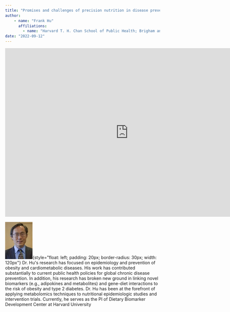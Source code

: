 ```yaml
---
title: "Promises and challenges of precision nutrition in disease prevention and management"
author: 
    - name: "Frank Hu"
      affiliations: 
        - name: "Harvard T. H. Chan School of Public Health; Brigham and Women's Hospital and Harvard Medical School"
date: "2022-09-12"
---
```


<iframe src="https://app.box.com/embed/s/uh1hyadpnqpbl28hagqrtv34xkvyf2va?sortColumn=date&view=list" width="800" height="550" frameborder="0" allowfullscreen webkitallowfullscreen msallowfullscreen></iframe>

![](/images/speakers/frank-hu.png){style="float: left; padding: 20px; border-radius: 30px; width: 120px"} Dr. Hu's research has focused on epidemiology and prevention of obesity and cardiometabolic diseases. His work has contributed substantially to current public health policies for global chronic disease prevention. In addition, his research has broken new ground in linking novel biomarkers (e.g., adipokines and metabolites) and gene-diet interactions to the risk of obesity and type 2 diabetes. Dr. Hu has been at the forefront of applying metabolomics techniques to nutritional epidemiologic studies and intervention trials. Currently, he serves as the PI of Dietary Biomarker Development Center at Harvard University
